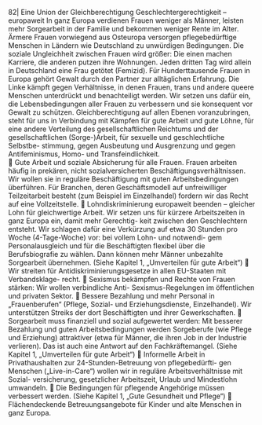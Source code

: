 82| 
Eine Union der Gleichberechtigung 
Geschlechtergerechtigkeit – europaweit 
In ganz Europa verdienen Frauen weniger als Männer, leisten mehr Sorgearbeit in der 
Familie und bekommen weniger Rente im Alter. Ärmere Frauen vorwiegend aus 
Osteuropa versorgen pflegebedürftige Menschen in Ländern wie Deutschland zu 
unwürdigen Bedingungen. Die soziale Ungleichheit zwischen Frauen wird größer: Die 
einen machen Karriere, die anderen putzen ihre Wohnungen. Jeden dritten Tag wird 
allein in Deutschland eine Frau getötet (Femizid). Für Hunderttausende Frauen in 
Europa gehört Gewalt durch den Partner zur alltäglichen Erfahrung. Die Linke kämpft 
gegen Verhältnisse, in denen Frauen, trans und andere queere Menschen unterdrückt 
und benachteiligt werden. Wir setzen uns dafür ein, die Lebensbedingungen aller 
Frauen zu verbessern und sie konsequent vor Gewalt zu schützen. Gleichberechtigung 
auf allen Ebenen voranzubringen, steht für uns in Verbindung mit Kämpfen für gute 
Arbeit und gute Löhne, für eine andere Verteilung des gesellschaftlichen Reichtums 
und der gesellschaftlichen (Sorge-)Arbeit, für sexuelle und geschlechtliche Selbstbe-
stimmung, gegen Ausbeutung und Ausgrenzung und gegen Antifeminismus, Homo- 
und Transfeindlichkeit.  
 Gute Arbeit und soziale Absicherung für alle Frauen. Frauen arbeiten häufig in 
prekären, nicht sozialversicherten Beschäftigungsverhältnissen. Wir wollen sie in 
reguläre Beschäftigung mit guten Arbeitsbedingungen überführen. Für Branchen, 
deren Geschäftsmodell auf unfreiwilliger Teilzeitarbeit besteht (zum Beispiel im 
Einzelhandel) fordern wir das Recht auf eine Vollzeitstelle. 
 Lohndiskriminierung europaweit beenden – gleicher Lohn für gleichwertige Arbeit. 
Wir setzen uns für kürzere Arbeitszeiten in ganz Europa ein, damit mehr Gerechtig-
keit zwischen den Geschlechtern entsteht. Wir schlagen dafür eine Verkürzung auf 
etwa 30 Stunden pro Woche (4-Tage-Woche) vor: bei vollem Lohn- und notwendi-
gem Personalausgleich und für die Beschäftigten flexibel über die Berufsbiografie zu 
wählen. Dann können mehr Männer unbezahlte Sorgearbeit übernehmen. (Siehe 
Kapitel 1, „Umverteilen für gute Arbeit“) 
 Wir streiten für Antidiskriminierungsgesetze in allen EU-Staaten mit Verbandsklage-
recht. 
 Sexismus bekämpfen und Rechte von Frauen stärken: Wir wollen verbindliche Anti-
Sexismus-Regelungen im öffentlichen und privaten Sektor. 
 Bessere Bezahlung und mehr Personal in „Frauenberufen“ (Pflege, Sozial- und 
Erziehungsdienste, Einzelhandel). Wir unterstützen Streiks der dort Beschäftigten 
und ihrer Gewerkschaften. 
 Sorgearbeit muss finanziell und sozial aufgewertet werden: Mit besserer Bezahlung 
und guten Arbeitsbedingungen werden Sorgeberufe (wie Pflege und Erziehung) 
attraktiver (etwa für Männer, die ihren Job in der Industrie verlieren). Das ist auch 
eine Antwort auf den Fachkräftemangel. (Siehe Kapitel 1, „Umverteilen für gute 
Arbeit“) 
 Informelle Arbeit in Privathaushalten zur 24-Stunden-Betreuung von pflegebedürfti-
gen Menschen („Live-in-Care“) wollen wir in reguläre Arbeitsverhältnisse mit Sozial-
versicherung, gesetzlicher Arbeitszeit, Urlaub und Mindestlohn umwandeln. 
 Die Bedingungen für pflegende Angehörige müssen verbessert werden. (Siehe 
Kapitel 1, „Gute Gesundheit und Pflege“) 
 Flächendeckende Betreuungsangebote für Kinder und alte Menschen in ganz 
Europa. 
